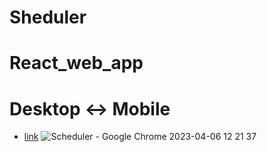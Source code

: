 # Sheduler

# React_web_app

# Desktop <-> Mobile

- [link](https://alexdolz.github.io/Sheduler_React_web_app/)
  ![Scheduler - Google Chrome 2023-04-06 12 21 37](https://user-images.githubusercontent.com/108806800/230349649-223299d2-738c-408c-be5b-73b7eb6e8ede.png)
